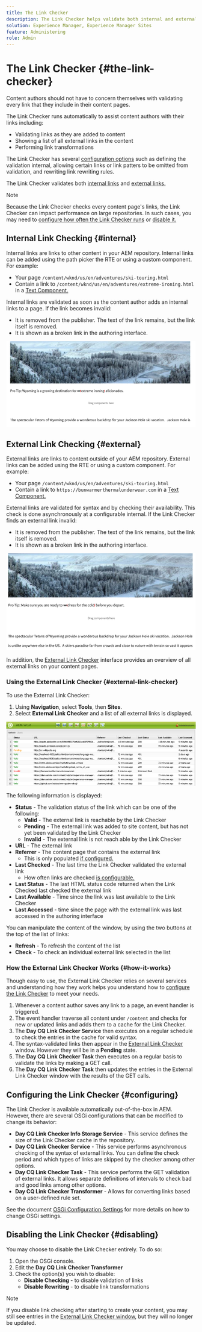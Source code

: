 ```yaml
---
title: The Link Checker
description: The Link Checker helps validate both internal and external links and allows link rewriting.
solution: Experience Manager, Experience Manager Sites
feature: Administering
role: Admin
---
```

# The Link Checker {#the-link-checker}

Content authors should not have to concern themselves with validating every link that they include in their content pages.

The Link Checker runs automatically to assist content authors with their links including:

* Validating links as they are added to content
* Showing a list of all external links in the content
* Performing link transformations

 The Link Checker has several [configuration options](#configuring) such as defining the validation internal, allowing certain links or link patters to be omitted from validation, and rewriting link rewriting rules.

The Link Checker validates both [internal links](#internal) and [external links.](#external)

>[!NOTE]
>
>Because the Link Checker checks every content page's links, the Link Checker can impact performance on large repositories. In such cases, you may need to [configure how often the Link Checker runs](#configuring) or [disable it.](#disabling)

## Internal Link Checking {#internal}

Internal links are links to other content in your AEM repository. Internal links can be added using the path picker the RTE or using a custom component. For example:

* Your page `/content/wknd/us/en/adventures/ski-touring.html`
* Contain a link to `/content/wknd/us/en/adventures/extreme-ironing.html` in a [Text Component.](https://experienceleague.adobe.com/docs/experience-manager-core-components/using/components/text.html)

Internal links are validated as soon as the content author adds an internal links to a page. If the link becomes invalid:

* It is removed from the publisher. The text of the link remains, but the link itself is removed.
* It is shown as a broken link in the authoring interface.

![Broken internal link when authoring a page](assets/link-checker-invalid-link-internal.png)

## External Link Checking {#external}

External links are links to content outside of your AEM repository. External links can be added using the RTE or using a custom component. For example:

* Your page `/content/wknd/us/en/adventures/ski-touring.html`
* Contain a link to `https://bunwarmerthermalunderwear.com` in a [Text Component.](https://experienceleague.adobe.com/docs/experience-manager-core-components/using/components/text.html)

External links are validated for syntax and by checking their availability. This check is done asynchronously at a configurable internal. If the Link Checker finds an external link invalid:

* It is removed from the publisher. The text of the link remains, but the link itself is removed.
* It is shown as a broken link in the authoring interface.

![Broken internal link when authoring a page](assets/link-checker-invalid-link-external.png)

In addition, the [External Link Checker](#external-link-checker) interface provides an overview of all external links on your content pages.

### Using the External Link Checker {#external-link-checker}

To use the External Link Checker:

1. Using **Navigation**, select **Tools**, then **Sites**.
1. Select **External Link Checker** and a list of all external links is displayed.

![The External Link Checker window](assets/external-link-checker.png)

The following information is displayed:

* **Status** - The validation status of the link which can be one of the following:
  * **Valid** - The external link is reachable by the Link Checker
  * **Pending** - The external link was added to site content, but has not yet been validated by the Link Checker
  * **Invalid** - The external link is not reach able by the Link Checker
* **URL** - The external link
* **Referrer** - The content page that contains the external link
  * This is only populated [if configured.](#configuring)
* **Last Checked** - The last time the Link Checker validated the external link
  * How often links are checked [is configurable.](#configuring)
* **Last Status** - The last HTML status code returned when the Link Checked last checked the external link
* **Last Available** - Time since the link was last available to the Link Checker
* **Last Accessed** - time since the page with the external link was last accessed in the authoring interface

You can manipulate the content of the window, by using the two buttons at the top of the list of links:

* **Refresh** - To refresh the content of the list
* **Check** - To check an individual external link selected in the list

### How the External Link Checker Works {#how-it-works}

Though easy to use, the External Link Checker relies on several services and understanding how they work helps you understand how to [configure the Link Checker](#configuring) to meet your needs.

1. Whenever a content author saves any link to a page, an event handler is triggered.
1. The event handler traverse all content under `/content` and checks for new or updated links and adds them to a cache for the Link Checker.
1. The **Day CQ Link Checker Service** then executes on a regular schedule to check the entries in the cache for valid syntax.
1. The syntax-validated links then appear in the [External Link Checker](#external-link-checker) window. However they will be in a **Pending** state.
1. The **Day CQ Link Checker Task** then executes on a regular basis to validate the links by making a GET call.
1. The **Day CQ Link Checker Task** then updates the entries in the External Link Checker window with the results of the GET calls.

## Configuring the Link Checker {#configuring}

The Link Checker is available automatically out-of-the-box in AEM. However, there are several OSGi configurations that can be modified to change its behavior:

* **Day CQ Link Checker Info Storage Service** - This service defines the size of the Link Checker cache in the repository.
* **Day CQ Link Checker Service** - This service performs asynchronous checking of the syntax of external links. You can define the check period and which types of links are skipped by the checker among other options.
* **Day CQ Link Checker Task** - This service performs the GET validation of external links. It allows separate definitions of intervals to check bad and good links among other options.
* **Day CQ Link Checker Transformer** - Allows for converting links based on a user-defined rule set.

See the document [OSGi Configuration Settings](/help/sites-deploying/osgi-configuration-settings.md) for more details on how to change OSGi settings.

## Disabling the Link Checker {#disabling}

You may choose to disable the Link Checker entirely. To do so:

1. Open the OSGi console.
1. Edit the **Day CQ Link Checker Transformer**
1. Check the option(s) you wish to disable:
   * **Disable Checking** - to disable validation of links
   * **Disable Rewriting** - to disable link transformations

>[!NOTE]
>
>If you disable link checking after starting to create your content, you may still see entries in the [External Link Checker window](#external-link-checker), but they will no longer be updated.
